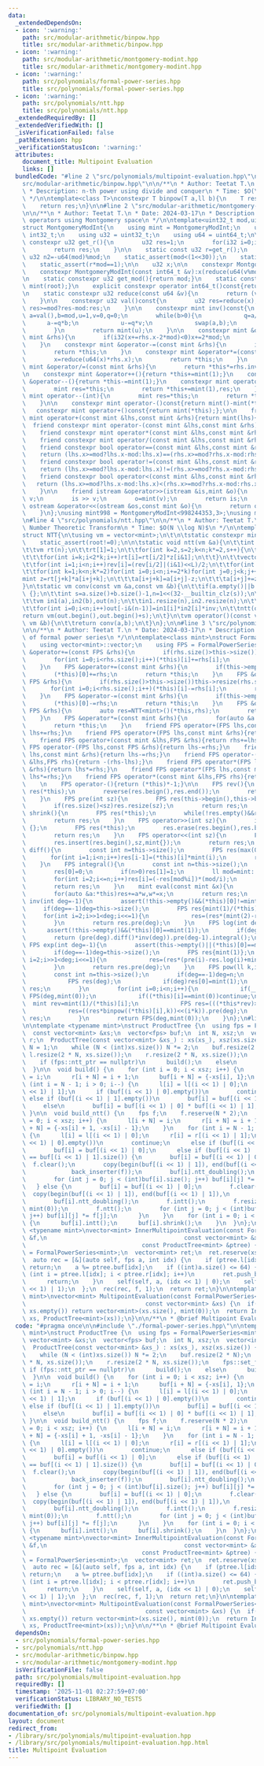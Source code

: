 ```yaml
---
data:
  _extendedDependsOn:
  - icon: ':warning:'
    path: src/modular-arithmetic/binpow.hpp
    title: src/modular-arithmetic/binpow.hpp
  - icon: ':warning:'
    path: src/modular-arithmetic/montgomery-modint.hpp
    title: src/modular-arithmetic/montgomery-modint.hpp
  - icon: ':warning:'
    path: src/polynomials/formal-power-series.hpp
    title: src/polynomials/formal-power-series.hpp
  - icon: ':warning:'
    path: src/polynomials/ntt.hpp
    title: src/polynomials/ntt.hpp
  _extendedRequiredBy: []
  _extendedVerifiedWith: []
  _isVerificationFailed: false
  _pathExtension: hpp
  _verificationStatusIcon: ':warning:'
  attributes:
    document_title: Multipoint Evaluation
    links: []
  bundledCode: "#line 2 \"src/polynomials/multipoint-evaluation.hpp\"\n\n#line 2 \"\
    src/modular-arithmetic/binpow.hpp\"\n\n/**\n * Author: Teetat T.\n * Date: 2024-01-15\n\
    \ * Description: n-th power using divide and conquer\n * Time: $O(\\log b)$\n\
    \ */\n\ntemplate<class T>\nconstexpr T binpow(T a,ll b){\n    T res=1;\n    for(;b>0;b>>=1,a*=a)if(b&1)res*=a;\n\
    \    return res;\n}\n\n#line 2 \"src/modular-arithmetic/montgomery-modint.hpp\"\
    \n\n/**\n * Author: Teetat T.\n * Date: 2024-03-17\n * Description: modular arithmetic\
    \ operators using Montgomery space\n */\n\ntemplate<uint32_t mod,uint32_t root=0>\n\
    struct MontgomeryModInt{\n    using mint = MontgomeryModInt;\n    using i32 =\
    \ int32_t;\n    using u32 = uint32_t;\n    using u64 = uint64_t;\n\n    static\
    \ constexpr u32 get_r(){\n        u32 res=1;\n        for(i32 i=0;i<5;i++)res*=2-mod*res;\n\
    \        return res;\n    }\n\n    static const u32 r=get_r();\n    static const\
    \ u32 n2=-u64(mod)%mod;\n    static_assert(mod<(1<<30));\n    static_assert((mod&1)==1);\n\
    \    static_assert(r*mod==1);\n\n    u32 x;\n\n    constexpr MontgomeryModInt():x(0){}\n\
    \    constexpr MontgomeryModInt(const int64_t &v):x(reduce(u64(v%mod+mod)*n2)){}\n\
    \n    static constexpr u32 get_mod(){return mod;}\n    static constexpr mint get_root(){return\
    \ mint(root);}\n    explicit constexpr operator int64_t()const{return val();}\n\
    \n    static constexpr u32 reduce(const u64 &v){\n        return (v+u64(u32(v)*u32(-r))*mod)>>32;\n\
    \    }\n\n    constexpr u32 val()const{\n        u32 res=reduce(x);\n        return\
    \ res>=mod?res-mod:res;\n    }\n\n    constexpr mint inv()const{\n        int\
    \ a=val(),b=mod,u=1,v=0,q=0;\n        while(b>0){\n            q=a/b;\n      \
    \      a-=q*b;\n            u-=q*v;\n            swap(a,b);\n            swap(u,v);\n\
    \        }\n        return mint(u);\n    }\n\n    constexpr mint &operator+=(const\
    \ mint &rhs){\n        if(i32(x+=rhs.x-2*mod)<0)x+=2*mod;\n        return *this;\n\
    \    }\n    constexpr mint &operator-=(const mint &rhs){\n        if(i32(x-=rhs.x)<0)x+=2*mod;\n\
    \        return *this;\n    }\n    constexpr mint &operator*=(const mint &rhs){\n\
    \        x=reduce(u64(x)*rhs.x);\n        return *this;\n    }\n    constexpr\
    \ mint &operator/=(const mint &rhs){\n        return *this*=rhs.inv();\n    }\n\
    \n    constexpr mint &operator++(){return *this+=mint(1);}\n    constexpr mint\
    \ &operator--(){return *this-=mint(1);}\n    constexpr mint operator++(int){\n\
    \        mint res=*this;\n        return *this+=mint(1),res;\n    }\n    constexpr\
    \ mint operator--(int){\n        mint res=*this;\n        return *this-=mint(1),res;\n\
    \    }\n\n    constexpr mint operator-()const{return mint()-mint(*this);};\n \
    \   constexpr mint operator+()const{return mint(*this);};\n\n    friend constexpr\
    \ mint operator+(const mint &lhs,const mint &rhs){return mint(lhs)+=rhs;}\n  \
    \  friend constexpr mint operator-(const mint &lhs,const mint &rhs){return mint(lhs)-=rhs;}\n\
    \    friend constexpr mint operator*(const mint &lhs,const mint &rhs){return mint(lhs)*=rhs;}\n\
    \    friend constexpr mint operator/(const mint &lhs,const mint &rhs){return mint(lhs)/=rhs;}\n\
    \    friend constexpr bool operator==(const mint &lhs,const mint &rhs){\n    \
    \    return (lhs.x>=mod?lhs.x-mod:lhs.x)==(rhs.x>=mod?rhs.x-mod:rhs.x);\n    }\n\
    \    friend constexpr bool operator!=(const mint &lhs,const mint &rhs){\n    \
    \    return (lhs.x>=mod?lhs.x-mod:lhs.x)!=(rhs.x>=mod?rhs.x-mod:rhs.x);\n    }\n\
    \    friend constexpr bool operator<(const mint &lhs,const mint &rhs){\n     \
    \   return (lhs.x>=mod?lhs.x-mod:lhs.x)<(rhs.x>=mod?rhs.x-mod:rhs.x); // for std::map\n\
    \    }\n\n    friend istream &operator>>(istream &is,mint &o){\n        int64_t\
    \ v;\n        is >> v;\n        o=mint(v);\n        return is;\n    }\n    friend\
    \ ostream &operator<<(ostream &os,const mint &o){\n        return os << o.val();\n\
    \    }\n};\nusing mint998 = MontgomeryModInt<998244353,3>;\nusing mint107 = MontgomeryModInt<1000000007>;\n\
    \n#line 4 \"src/polynomials/ntt.hpp\"\n\n/**\n * Author: Teetat T.\n * Description:\
    \ Number Theoretic Transform\n * Time: $O(N \\log N)$\n */\n\ntemplate<class mint>\n\
    struct NTT{\n\tusing vm = vector<mint>;\n\t\n\tstatic constexpr mint root=mint::get_root();\n\
    \    static_assert(root!=0);\n\n\tstatic void ntt(vm &a){\n\t\tint n=a.size(),L=31-__builtin_clz(n);\n\
    \t\tvm rt(n);\n\t\trt[1]=1;\n\t\tfor(int k=2,s=2;k<n;k*=2,s++){\n\t\t\tmint z[]={1,binpow(root,MOD>>s)};\n\
    \t\t\tfor(int i=k;i<2*k;i++)rt[i]=rt[i/2]*z[i&1];\n\t\t}\n\t\tvector<int> rev(n);\n\
    \t\tfor(int i=1;i<n;i++)rev[i]=(rev[i/2]|(i&1)<<L)/2;\n\t\tfor(int i=1;i<n;i++)if(i<rev[i])swap(a[i],a[rev[i]]);\n\
    \t\tfor(int k=1;k<n;k*=2)for(int i=0;i<n;i+=2*k)for(int j=0;j<k;j++){\n\t\t\t\
    mint z=rt[j+k]*a[i+j+k];\n\t\t\ta[i+j+k]=a[i+j]-z;\n\t\t\ta[i+j]+=z;\n\t\t}\n\t\
    }\n\tstatic vm conv(const vm &a,const vm &b){\n\t\tif(a.empty()||b.empty())return\
    \ {};\n\t\tint s=a.size()+b.size()-1,n=1<<(32-__builtin_clz(s));\n\t\tmint inv=mint(n).inv();\n\
    \t\tvm in1(a),in2(b),out(n);\n\t\tin1.resize(n),in2.resize(n);\n\t\tntt(in1),ntt(in2);\n\
    \t\tfor(int i=0;i<n;i++)out[-i&(n-1)]=in1[i]*in2[i]*inv;\n\t\tntt(out);\n\t\t\
    return vm(out.begin(),out.begin()+s);\n\t}\n\tvm operator()(const vm &a,const\
    \ vm &b){\n\t\treturn conv(a,b);\n\t}\n};\n\n#line 3 \"src/polynomials/formal-power-series.hpp\"\
    \n\n/**\n * Author: Teetat T.\n * Date: 2024-03-17\n * Description: basic operations\
    \ of formal power series\n */\n\ntemplate<class mint>\nstruct FormalPowerSeries:vector<mint>{\n\
    \    using vector<mint>::vector;\n    using FPS = FormalPowerSeries;\n\n    FPS\
    \ &operator+=(const FPS &rhs){\n        if(rhs.size()>this->size())this->resize(rhs.size());\n\
    \        for(int i=0;i<rhs.size();i++)(*this)[i]+=rhs[i];\n        return *this;\n\
    \    }\n    FPS &operator+=(const mint &rhs){\n        if(this->empty())this->resize(1);\n\
    \        (*this)[0]+=rhs;\n        return *this;\n    }\n    FPS &operator-=(const\
    \ FPS &rhs){\n        if(rhs.size()>this->size())this->resize(rhs.size());\n \
    \       for(int i=0;i<rhs.size();i++)(*this)[i]-=rhs[i];\n        return *this;\n\
    \    }\n    FPS &operator-=(const mint &rhs){\n        if(this->empty())this->resize(1);\n\
    \        (*this)[0]-=rhs;\n        return *this;\n    }\n    FPS &operator*=(const\
    \ FPS &rhs){\n        auto res=NTT<mint>()(*this,rhs);\n        return *this=FPS(res.begin(),res.end());\n\
    \    }\n    FPS &operator*=(const mint &rhs){\n        for(auto &a:*this)a*=rhs;\n\
    \        return *this;\n    }\n    friend FPS operator+(FPS lhs,const FPS &rhs){return\
    \ lhs+=rhs;}\n    friend FPS operator+(FPS lhs,const mint &rhs){return lhs+=rhs;}\n\
    \    friend FPS operator+(const mint &lhs,FPS &rhs){return rhs+=lhs;}\n    friend\
    \ FPS operator-(FPS lhs,const FPS &rhs){return lhs-=rhs;}\n    friend FPS operator-(FPS\
    \ lhs,const mint &rhs){return lhs-=rhs;}\n    friend FPS operator-(const mint\
    \ &lhs,FPS rhs){return -(rhs-lhs);}\n    friend FPS operator*(FPS lhs,const FPS\
    \ &rhs){return lhs*=rhs;}\n    friend FPS operator*(FPS lhs,const mint &rhs){return\
    \ lhs*=rhs;}\n    friend FPS operator*(const mint &lhs,FPS rhs){return rhs*=lhs;}\n\
    \    \n    FPS operator-(){return (*this)*-1;}\n\n    FPS rev(){\n        FPS\
    \ res(*this);\n        reverse(res.beign(),res.end());\n        return res;\n\
    \    }\n    FPS pre(int sz){\n        FPS res(this->begin(),this->begin()+min((int)this->size(),sz));\n\
    \        if(res.size()<sz)res.resize(sz);\n        return res;\n    }\n    FPS\
    \ shrink(){\n        FPS res(*this);\n        while(!res.empty()&&res.back()==mint{})res.pop_back();\n\
    \        return res;\n    }\n    FPS operator>>(int sz){\n        if(this->size()<=sz)return\
    \ {};\n        FPS res(*this);\n        res.erase(res.begin(),res.begin()+sz);\n\
    \        return res;\n    }\n    FPS operator<<(int sz){\n        FPS res(*this);\n\
    \        res.insert(res.begin(),sz,mint{});\n        return res;\n    }\n    FPS\
    \ diff(){\n        const int n=this->size();\n        FPS res(max(0,n-1));\n \
    \       for(int i=1;i<n;i++)res[i-1]=(*this)[i]*mint(i);\n        return res;\n\
    \    }\n    FPS integral(){\n        const int n=this->size();\n        FPS res(n+1);\n\
    \        res[0]=0;\n        if(n>0)res[1]=1;\n        ll mod=mint::get_mod();\n\
    \        for(int i=2;i<=n;i++)res[i]=(-res[mod%i])*(mod/i);\n        for(int i=0;i<n;i++)res[i+1]*=(*this)[i];\n\
    \        return res;\n    }\n    mint eval(const mint &x){\n        mint res=0,w=1;\n\
    \        for(auto &a:*this)res+=a*w,w*=x;\n        return res;\n    }\n\n    FPS\
    \ inv(int deg=-1){\n        assert(!this->empty()&&(*this)[0]!=mint(0));\n   \
    \     if(deg==-1)deg=this->size();\n        FPS res{mint(1)/(*this)[0]};\n   \
    \     for(int i=2;i>>1<deg;i<<=1){\n            res=(res*(mint(2)-res*pre(i))).pre(i);\n\
    \        }\n        return res.pre(deg);\n    }\n    FPS log(int deg=-1){\n  \
    \      assert(!this->empty()&&(*this)[0]==mint(1));\n        if(deg==-1)deg=this->size();\n\
    \        return (pre(deg).diff()*inv(deg)).pre(deg-1).integral();\n    }\n   \
    \ FPS exp(int deg=-1){\n        assert(this->empty()||(*this)[0]==mint(0));\n\
    \        if(deg==-1)deg=this->size();\n        FPS res{mint(1)};\n        for(int\
    \ i=2;i>>1<deg;i<<=1){\n            res=(res*(pre(i)-res.log(i)+mint(1))).pre(i);\n\
    \        }\n        return res.pre(deg);\n    }\n    FPS pow(ll k,int deg=-1){\n\
    \        const int n=this->size();\n        if(deg==-1)deg=n;\n        if(k==0){\n\
    \            FPS res(deg);\n            if(deg)res[0]=mint(1);\n            return\
    \ res;\n        }\n        for(int i=0;i<n;i++){\n            if(__int128_t(i)*k>=deg)return\
    \ FPS(deg,mint(0));\n            if((*this)[i]==mint(0))continue;\n          \
    \  mint rev=mint(1)/(*this)[i];\n            FPS res=(((*this*rev)>>i).log(deg)*k).exp(deg);\n\
    \            res=((res*binpow((*this)[i],k))<<(i*k)).pre(deg);\n            return\
    \ res;\n        }\n        return FPS(deg,mint(0));\n    }\n};\n#line 4 \"src/polynomials/multipoint-evaluation.hpp\"\
    \n\ntemplate <typename mint>\nstruct ProductTree {\n  using fps = FormalPowerSeries<mint>;\n\
    \  const vector<mint> &xs;\n  vector<fps> buf;\n  int N, xsz;\n  vector<int> l,\
    \ r;\n  ProductTree(const vector<mint> &xs_) : xs(xs_), xsz(xs.size()) {\n   \
    \ N = 1;\n    while (N < (int)xs.size()) N *= 2;\n    buf.resize(2 * N);\n   \
    \ l.resize(2 * N, xs.size());\n    r.resize(2 * N, xs.size());\n    fps::set_fft();\n\
    \    if (fps::ntt_ptr == nullptr)\n      build();\n    else\n      build_ntt();\n\
    \  }\n\n  void build() {\n    for (int i = 0; i < xsz; i++) {\n      l[i + N]\
    \ = i;\n      r[i + N] = i + 1;\n      buf[i + N] = {-xs[i], 1};\n    }\n    for\
    \ (int i = N - 1; i > 0; i--) {\n      l[i] = l[(i << 1) | 0];\n      r[i] = r[(i\
    \ << 1) | 1];\n      if (buf[(i << 1) | 0].empty())\n        continue;\n     \
    \ else if (buf[(i << 1) | 1].empty())\n        buf[i] = buf[(i << 1) | 0];\n \
    \     else\n        buf[i] = buf[(i << 1) | 0] * buf[(i << 1) | 1];\n    }\n \
    \ }\n\n  void build_ntt() {\n    fps f;\n    f.reserve(N * 2);\n    for (int i\
    \ = 0; i < xsz; i++) {\n      l[i + N] = i;\n      r[i + N] = i + 1;\n      buf[i\
    \ + N] = {-xs[i] + 1, -xs[i] - 1};\n    }\n    for (int i = N - 1; i > 0; i--)\
    \ {\n      l[i] = l[(i << 1) | 0];\n      r[i] = r[(i << 1) | 1];\n      if (buf[(i\
    \ << 1) | 0].empty())\n        continue;\n      else if (buf[(i << 1) | 1].empty())\n\
    \        buf[i] = buf[(i << 1) | 0];\n      else if (buf[(i << 1) | 0].size()\
    \ == buf[(i << 1) | 1].size()) {\n        buf[i] = buf[(i << 1) | 0];\n      \
    \  f.clear();\n        copy(begin(buf[(i << 1) | 1]), end(buf[(i << 1) | 1]),\n\
    \             back_inserter(f));\n        buf[i].ntt_doubling();\n        f.ntt_doubling();\n\
    \        for (int j = 0; j < (int)buf[i].size(); j++) buf[i][j] *= f[j];\n   \
    \   } else {\n        buf[i] = buf[(i << 1) | 0];\n        f.clear();\n      \
    \  copy(begin(buf[(i << 1) | 1]), end(buf[(i << 1) | 1]),\n             back_inserter(f));\n\
    \        buf[i].ntt_doubling();\n        f.intt();\n        f.resize(buf[i].size(),\
    \ mint(0));\n        f.ntt();\n        for (int j = 0; j < (int)buf[i].size();\
    \ j++) buf[i][j] *= f[j];\n      }\n    }\n    for (int i = 0; i < 2 * N; i++)\
    \ {\n      buf[i].intt();\n      buf[i].shrink();\n    }\n  }\n};\n\ntemplate\
    \ <typename mint>\nvector<mint> InnerMultipointEvaluation(const FormalPowerSeries<mint>\
    \ &f,\n                                       const vector<mint> &xs,\n      \
    \                                 const ProductTree<mint> &ptree) {\n  using fps\
    \ = FormalPowerSeries<mint>;\n  vector<mint> ret;\n  ret.reserve(xs.size());\n\
    \  auto rec = [&](auto self, fps a, int idx) {\n    if (ptree.l[idx] == ptree.r[idx])\
    \ return;\n    a %= ptree.buf[idx];\n    if ((int)a.size() <= 64) {\n      for\
    \ (int i = ptree.l[idx]; i < ptree.r[idx]; i++)\n        ret.push_back(a.eval(xs[i]));\n\
    \      return;\n    }\n    self(self, a, (idx << 1) | 0);\n    self(self, a, (idx\
    \ << 1) | 1);\n  };\n  rec(rec, f, 1);\n  return ret;\n}\n\ntemplate <typename\
    \ mint>\nvector<mint> MultipointEvaluation(const FormalPowerSeries<mint> &f,\n\
    \                                  const vector<mint> &xs) {\n  if(f.empty() ||\
    \ xs.empty()) return vector<mint>(xs.size(), mint(0));\n  return InnerMultipointEvaluation(f,\
    \ xs, ProductTree<mint>(xs));\n}\n\n/**\n * @brief Multipoint Evaluation\n */\n"
  code: "#pragma once\n\n#include \"./formal-power-series.hpp\"\n\ntemplate <typename\
    \ mint>\nstruct ProductTree {\n  using fps = FormalPowerSeries<mint>;\n  const\
    \ vector<mint> &xs;\n  vector<fps> buf;\n  int N, xsz;\n  vector<int> l, r;\n\
    \  ProductTree(const vector<mint> &xs_) : xs(xs_), xsz(xs.size()) {\n    N = 1;\n\
    \    while (N < (int)xs.size()) N *= 2;\n    buf.resize(2 * N);\n    l.resize(2\
    \ * N, xs.size());\n    r.resize(2 * N, xs.size());\n    fps::set_fft();\n   \
    \ if (fps::ntt_ptr == nullptr)\n      build();\n    else\n      build_ntt();\n\
    \  }\n\n  void build() {\n    for (int i = 0; i < xsz; i++) {\n      l[i + N]\
    \ = i;\n      r[i + N] = i + 1;\n      buf[i + N] = {-xs[i], 1};\n    }\n    for\
    \ (int i = N - 1; i > 0; i--) {\n      l[i] = l[(i << 1) | 0];\n      r[i] = r[(i\
    \ << 1) | 1];\n      if (buf[(i << 1) | 0].empty())\n        continue;\n     \
    \ else if (buf[(i << 1) | 1].empty())\n        buf[i] = buf[(i << 1) | 0];\n \
    \     else\n        buf[i] = buf[(i << 1) | 0] * buf[(i << 1) | 1];\n    }\n \
    \ }\n\n  void build_ntt() {\n    fps f;\n    f.reserve(N * 2);\n    for (int i\
    \ = 0; i < xsz; i++) {\n      l[i + N] = i;\n      r[i + N] = i + 1;\n      buf[i\
    \ + N] = {-xs[i] + 1, -xs[i] - 1};\n    }\n    for (int i = N - 1; i > 0; i--)\
    \ {\n      l[i] = l[(i << 1) | 0];\n      r[i] = r[(i << 1) | 1];\n      if (buf[(i\
    \ << 1) | 0].empty())\n        continue;\n      else if (buf[(i << 1) | 1].empty())\n\
    \        buf[i] = buf[(i << 1) | 0];\n      else if (buf[(i << 1) | 0].size()\
    \ == buf[(i << 1) | 1].size()) {\n        buf[i] = buf[(i << 1) | 0];\n      \
    \  f.clear();\n        copy(begin(buf[(i << 1) | 1]), end(buf[(i << 1) | 1]),\n\
    \             back_inserter(f));\n        buf[i].ntt_doubling();\n        f.ntt_doubling();\n\
    \        for (int j = 0; j < (int)buf[i].size(); j++) buf[i][j] *= f[j];\n   \
    \   } else {\n        buf[i] = buf[(i << 1) | 0];\n        f.clear();\n      \
    \  copy(begin(buf[(i << 1) | 1]), end(buf[(i << 1) | 1]),\n             back_inserter(f));\n\
    \        buf[i].ntt_doubling();\n        f.intt();\n        f.resize(buf[i].size(),\
    \ mint(0));\n        f.ntt();\n        for (int j = 0; j < (int)buf[i].size();\
    \ j++) buf[i][j] *= f[j];\n      }\n    }\n    for (int i = 0; i < 2 * N; i++)\
    \ {\n      buf[i].intt();\n      buf[i].shrink();\n    }\n  }\n};\n\ntemplate\
    \ <typename mint>\nvector<mint> InnerMultipointEvaluation(const FormalPowerSeries<mint>\
    \ &f,\n                                       const vector<mint> &xs,\n      \
    \                                 const ProductTree<mint> &ptree) {\n  using fps\
    \ = FormalPowerSeries<mint>;\n  vector<mint> ret;\n  ret.reserve(xs.size());\n\
    \  auto rec = [&](auto self, fps a, int idx) {\n    if (ptree.l[idx] == ptree.r[idx])\
    \ return;\n    a %= ptree.buf[idx];\n    if ((int)a.size() <= 64) {\n      for\
    \ (int i = ptree.l[idx]; i < ptree.r[idx]; i++)\n        ret.push_back(a.eval(xs[i]));\n\
    \      return;\n    }\n    self(self, a, (idx << 1) | 0);\n    self(self, a, (idx\
    \ << 1) | 1);\n  };\n  rec(rec, f, 1);\n  return ret;\n}\n\ntemplate <typename\
    \ mint>\nvector<mint> MultipointEvaluation(const FormalPowerSeries<mint> &f,\n\
    \                                  const vector<mint> &xs) {\n  if(f.empty() ||\
    \ xs.empty()) return vector<mint>(xs.size(), mint(0));\n  return InnerMultipointEvaluation(f,\
    \ xs, ProductTree<mint>(xs));\n}\n\n/**\n * @brief Multipoint Evaluation\n */"
  dependsOn:
  - src/polynomials/formal-power-series.hpp
  - src/polynomials/ntt.hpp
  - src/modular-arithmetic/binpow.hpp
  - src/modular-arithmetic/montgomery-modint.hpp
  isVerificationFile: false
  path: src/polynomials/multipoint-evaluation.hpp
  requiredBy: []
  timestamp: '2025-11-01 02:27:59+07:00'
  verificationStatus: LIBRARY_NO_TESTS
  verifiedWith: []
documentation_of: src/polynomials/multipoint-evaluation.hpp
layout: document
redirect_from:
- /library/src/polynomials/multipoint-evaluation.hpp
- /library/src/polynomials/multipoint-evaluation.hpp.html
title: Multipoint Evaluation
---
```

